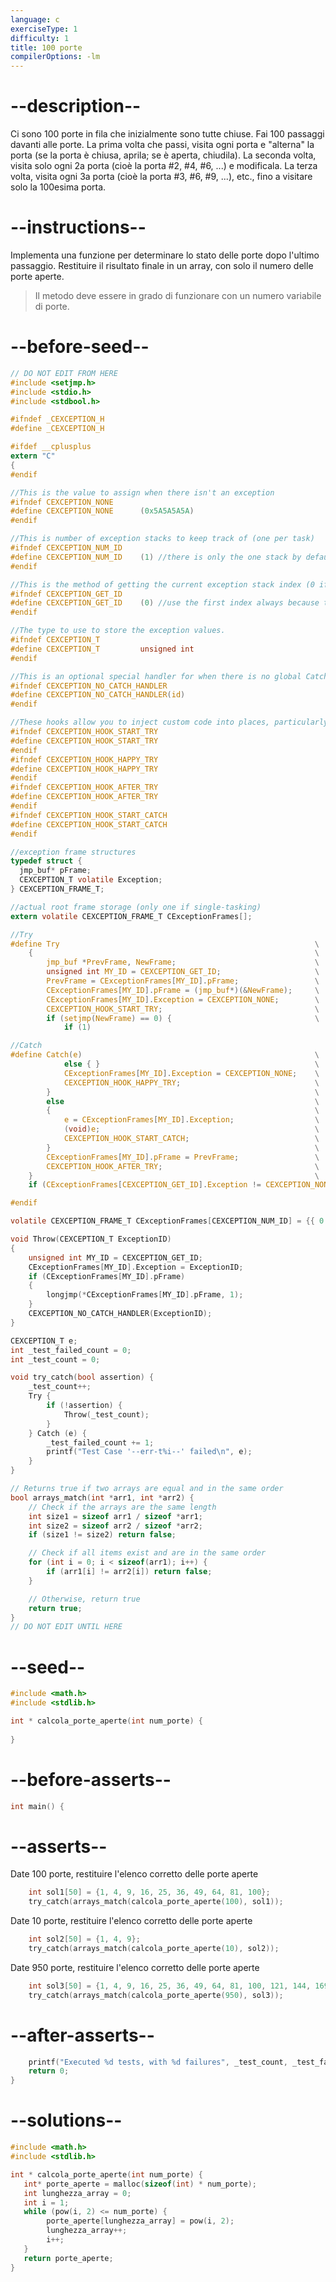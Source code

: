 ```yaml
---
language: c
exerciseType: 1
difficulty: 1
title: 100 porte
compilerOptions: -lm
---
```


# --description--

Ci sono 100 porte in fila che inizialmente sono tutte chiuse.
Fai 100 passaggi davanti alle porte.
La prima volta che passi, visita ogni porta e "alterna" la porta (se la porta è chiusa, aprila; se è aperta, chiudila).
La seconda volta, visita solo ogni 2a porta (cioè la porta #2, #4, #6, ...) e modificala.
La terza volta, visita ogni 3a porta (cioè la porta #3, #6, #9, ...), etc., fino a visitare solo la 100esima porta.

# --instructions--

Implementa una funzione per determinare lo stato delle porte dopo l'ultimo passaggio.
Restituire il risultato finale in un array, con solo il numero delle porte aperte.
> Il metodo deve essere in grado di funzionare con un numero variabile di porte.

# --before-seed--

```c
// DO NOT EDIT FROM HERE
#include <setjmp.h>
#include <stdio.h>
#include <stdbool.h>

#ifndef _CEXCEPTION_H
#define _CEXCEPTION_H

#ifdef __cplusplus
extern "C"
{
#endif

//This is the value to assign when there isn't an exception
#ifndef CEXCEPTION_NONE
#define CEXCEPTION_NONE      (0x5A5A5A5A)
#endif

//This is number of exception stacks to keep track of (one per task)
#ifndef CEXCEPTION_NUM_ID
#define CEXCEPTION_NUM_ID    (1) //there is only the one stack by default
#endif

//This is the method of getting the current exception stack index (0 if only one stack)
#ifndef CEXCEPTION_GET_ID
#define CEXCEPTION_GET_ID    (0) //use the first index always because there is only one anyway
#endif

//The type to use to store the exception values.
#ifndef CEXCEPTION_T
#define CEXCEPTION_T         unsigned int
#endif

//This is an optional special handler for when there is no global Catch
#ifndef CEXCEPTION_NO_CATCH_HANDLER
#define CEXCEPTION_NO_CATCH_HANDLER(id)
#endif

//These hooks allow you to inject custom code into places, particularly useful for saving and restoring additional state
#ifndef CEXCEPTION_HOOK_START_TRY
#define CEXCEPTION_HOOK_START_TRY
#endif
#ifndef CEXCEPTION_HOOK_HAPPY_TRY
#define CEXCEPTION_HOOK_HAPPY_TRY
#endif
#ifndef CEXCEPTION_HOOK_AFTER_TRY
#define CEXCEPTION_HOOK_AFTER_TRY
#endif
#ifndef CEXCEPTION_HOOK_START_CATCH
#define CEXCEPTION_HOOK_START_CATCH
#endif

//exception frame structures
typedef struct {
  jmp_buf* pFrame;
  CEXCEPTION_T volatile Exception;
} CEXCEPTION_FRAME_T;

//actual root frame storage (only one if single-tasking)
extern volatile CEXCEPTION_FRAME_T CExceptionFrames[];

//Try
#define Try                                                         \
    {                                                               \
        jmp_buf *PrevFrame, NewFrame;                               \
        unsigned int MY_ID = CEXCEPTION_GET_ID;                     \
        PrevFrame = CExceptionFrames[MY_ID].pFrame;                 \
        CExceptionFrames[MY_ID].pFrame = (jmp_buf*)(&NewFrame);     \
        CExceptionFrames[MY_ID].Exception = CEXCEPTION_NONE;        \
        CEXCEPTION_HOOK_START_TRY;                                  \
        if (setjmp(NewFrame) == 0) {                                \
            if (1)

//Catch
#define Catch(e)                                                    \
            else { }                                                \
            CExceptionFrames[MY_ID].Exception = CEXCEPTION_NONE;    \
            CEXCEPTION_HOOK_HAPPY_TRY;                              \
        }                                                           \
        else                                                        \
        {                                                           \
            e = CExceptionFrames[MY_ID].Exception;                  \
            (void)e;                                                \
            CEXCEPTION_HOOK_START_CATCH;                            \
        }                                                           \
        CExceptionFrames[MY_ID].pFrame = PrevFrame;                 \
        CEXCEPTION_HOOK_AFTER_TRY;                                  \
    }                                                               \
    if (CExceptionFrames[CEXCEPTION_GET_ID].Exception != CEXCEPTION_NONE)

#endif

volatile CEXCEPTION_FRAME_T CExceptionFrames[CEXCEPTION_NUM_ID] = {{ 0 }};

void Throw(CEXCEPTION_T ExceptionID)
{
    unsigned int MY_ID = CEXCEPTION_GET_ID;
    CExceptionFrames[MY_ID].Exception = ExceptionID;
    if (CExceptionFrames[MY_ID].pFrame)
    {
        longjmp(*CExceptionFrames[MY_ID].pFrame, 1);
    }
    CEXCEPTION_NO_CATCH_HANDLER(ExceptionID);
}

CEXCEPTION_T e;
int _test_failed_count = 0;
int _test_count = 0;

void try_catch(bool assertion) {
    _test_count++;
    Try {
        if (!assertion) {
            Throw(_test_count);
        }
    } Catch (e) {
        _test_failed_count += 1;
        printf("Test Case '--err-t%i--' failed\n", e);
    }
}

// Returns true if two arrays are equal and in the same order
bool arrays_match(int *arr1, int *arr2) {
	// Check if the arrays are the same length
    int size1 = sizeof arr1 / sizeof *arr1;
    int size2 = sizeof arr2 / sizeof *arr2;
    if (size1 != size2) return false;

	// Check if all items exist and are in the same order
    for (int i = 0; i < sizeof(arr1); i++) {
		if (arr1[i] != arr2[i]) return false;
	}

    // Otherwise, return true
	return true;
}
// DO NOT EDIT UNTIL HERE
```

# --seed--

```c
#include <math.h>
#include <stdlib.h>

int * calcola_porte_aperte(int num_porte) {
    
}
```

# --before-asserts--

```c
int main() {
```

# --asserts--

Date 100 porte, restituire l'elenco corretto delle porte aperte

```c
    int sol1[50] = {1, 4, 9, 16, 25, 36, 49, 64, 81, 100};
    try_catch(arrays_match(calcola_porte_aperte(100), sol1));
```

Date 10 porte, restituire l'elenco corretto delle porte aperte

```c
    int sol2[50] = {1, 4, 9};
    try_catch(arrays_match(calcola_porte_aperte(10), sol2));
```

Date 950 porte, restituire l'elenco corretto delle porte aperte

```c
    int sol3[50] = {1, 4, 9, 16, 25, 36, 49, 64, 81, 100, 121, 144, 169, 196, 225, 256, 289, 324, 361, 400, 441, 484, 529, 576, 625, 676, 729, 784, 841, 900};
    try_catch(arrays_match(calcola_porte_aperte(950), sol3));
```

# --after-asserts--

```c
    printf("Executed %d tests, with %d failures", _test_count, _test_failed_count);
    return 0;
}
```

# --solutions--

```c
#include <math.h>
#include <stdlib.h>

int * calcola_porte_aperte(int num_porte) {
   int* porte_aperte = malloc(sizeof(int) * num_porte); 
   int lunghezza_array = 0;
   int i = 1;
   while (pow(i, 2) <= num_porte) {
        porte_aperte[lunghezza_array] = pow(i, 2);
        lunghezza_array++;
        i++;
   }
   return porte_aperte;
}
```
